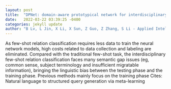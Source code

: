 ```yaml
---
layout: post
title:  "DPNet: domain-aware prototypical network for interdisciplinary few-shot relation classification"
date:   2022-03-22 03:39:25 -0400
categories: jekyll update
author: "B Lv, L Jin, X Li, X Sun, Z Guo, Z Zhang, S Li - Applied Intelligence, 2022"
---
```

As few-shot relation classification requires less data to train the neural network models, high costs related to data collection and labeling are eliminated. Compared with the traditional few-shot task, the interdisciplinary few-shot relation classification faces many semantic gap issues (eg, common sense, subject terminology and insufficient migratable information), bringing the linguistic bias between the testing phase and the training phase. Previous methods mainly focus on the training phase Cites: Natural language to structured query generation via meta-learning